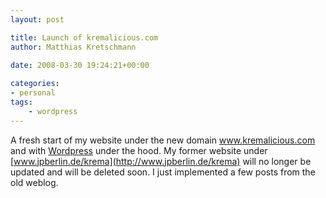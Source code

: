 ```yaml
---
layout: post

title: Launch of kremalicious.com
author: Matthias Kretschmann

date: 2008-03-30 19:24:21+00:00
  
categories:
- personal
tags:
    - wordpress
---
```


A fresh start of my website under the new domain www.kremalicious.com and with [Wordpress](http://www.wordpress.org) under the hood. My former website under [www.jpberlin.de/krema](http://www.jpberlin.de/krema) will no longer be updated and will be deleted soon. I just implemented a few posts from the old weblog.
